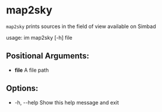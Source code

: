 # map2sky
`map2sky` prints sources in the field of view available on Simbad

usage: im map2sky [-h] file

## Positional Arguments:
  - **file**        A file path  

## Options:
  - -h, --help      Show this help message and exit  
